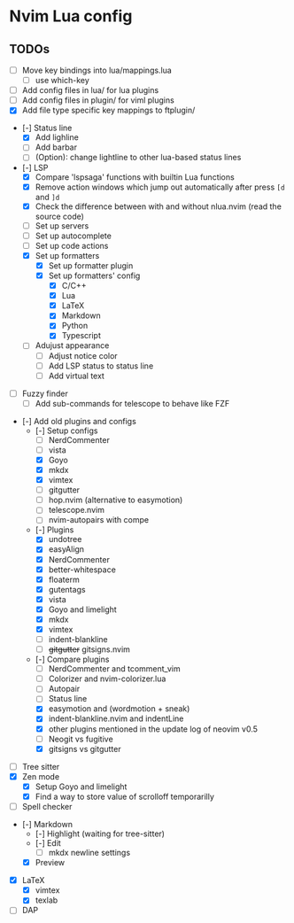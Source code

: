 # Nvim Lua config

## TODOs

- [ ] Move key bindings into lua/mappings.lua
  - [ ] use which-key
- [ ] Add config files in lua/ for lua plugins
- [ ] Add config files in plugin/ for viml plugins
- [x] Add file type specific key mappings to ftplugin/
- [-] Status line
  - [x] Add lighline
  - [ ] Add barbar
  - [ ] (Option): change lightline to other lua-based status lines
- [-] LSP
  - [x] Compare 'lspsaga' functions with builtin Lua functions
  - [x] Remove action windows which jump out automatically after press `[d` and `]d`
  - [x] Check the difference between with and without nlua.nvim (read the source code)
  - [ ] Set up servers
  - [ ] Set up autocomplete
  - [ ] Set up code actions
  - [x] Set up formatters
    - [x] Set up formatter plugin
    - [x] Set up formatters' config
      - [x] C/C++
      - [x] Lua
      - [x] LaTeX
      - [x] Markdown
      - [x] Python
      - [x] Typescript
  - [ ] Adujust appearance
    - [ ] Adjust notice color
    - [ ] Add LSP status to status line
    - [ ] Add virtual text
- [ ] Fuzzy finder
  - [ ] Add sub-commands for telescope to behave like FZF
- [-] Add old plugins and configs
  - [-] Setup configs
    - [ ] NerdCommenter
    - [ ] vista
    - [x] Goyo
    - [x] mkdx
    - [x] vimtex
    - [ ] gitgutter
    - [ ] hop.nvim (alternative to easymotion)
    - [ ] telescope.nvim
    - [ ] nvim-autopairs with compe
  - [-] Plugins
    - [x] undotree
    - [x] easyAlign
    - [x] NerdCommenter
    - [x] better-whitespace
    - [x] floaterm
    - [x] gutentags
    - [x] vista
    - [x] Goyo and limelight
    - [x] mkdx
    - [x] vimtex
    - [ ] indent-blankline
    - [ ] <strike>gitgutter</strike> gitsigns.nvim
  - [-] Compare plugins
    - [ ] NerdCommenter and tcomment_vim
    - [ ] Colorizer and nvim-colorizer.lua
    - [ ] Autopair
    - [ ] Status line
    - [x] easymotion and (wordmotion + sneak)
    - [x] indent-blankline.nvim and indentLine
    - [x] other plugins mentioned in the update log of neovim v0.5
    - [ ] Neogit vs fugitive
    - [x] gitsigns vs gitgutter
- [ ] Tree sitter
- [x] Zen mode
  - [x] Setup Goyo and limelight
  - [x] Find a way to store value of scrolloff temporarilly
- [ ] Spell checker
- [-] Markdown
  - [-] Highlight (waiting for tree-sitter)
  - [-] Edit
    - [ ] mkdx newline settings
  - [x] Preview
- [x] LaTeX
  - [x] vimtex
  - [x] texlab
- [ ] DAP

